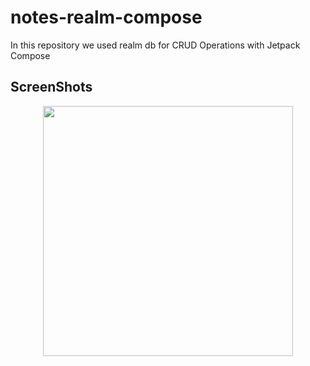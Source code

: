 # notes-realm-compose
In this repository we used realm db for CRUD Operations with Jetpack Compose

## ScreenShots

<p align = "center">
  <img src = "https://ik.imagekit.io/b1tyxyuh2/1_NO3Mt1il8.png?updatedAt=1696488958778", height = "400px"/>
</p>

